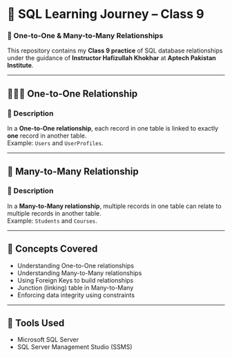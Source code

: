 # 📘 SQL Learning Journey – Class 9  
### 🧩 One-to-One & Many-to-Many Relationships

This repository contains my **Class 9 practice** of SQL database relationships under the guidance of **Instructor Hafizullah Khokhar** at **Aptech Pakistan Institute**.

---

## 🧑‍🤝‍🧑 One-to-One Relationship

### 📄 Description
In a **One-to-One relationship**, each record in one table is linked to exactly **one** record in another table.  
Example: `Users` and `UserProfiles`.

---

## 🔁 Many-to-Many Relationship

### 📄 Description
In a **Many-to-Many relationship**, multiple records in one table can relate to multiple records in another table.  
Example: `Students` and `Courses`.

---

## 🧠 Concepts Covered
- Understanding One-to-One relationships
- Understanding Many-to-Many relationships
- Using Foreign Keys to build relationships
- Junction (linking) table in Many-to-Many
- Enforcing data integrity using constraints

---

## 🧰 Tools Used
- Microsoft SQL Server  
- SQL Server Management Studio (SSMS)
